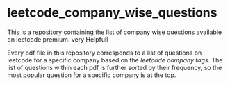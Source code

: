 # leetcode_company_wise_questions
This is a repository containing the list of company wise questions available on leetcode premium.
very Helpfull

Every pdf file in this repository corresponds to a list of questions on leetcode for a specific company based on the _leetcode company tags_. The list of questions within each pdf is further sorted by their frequency, so the most popular question for a specific company is at the top.
